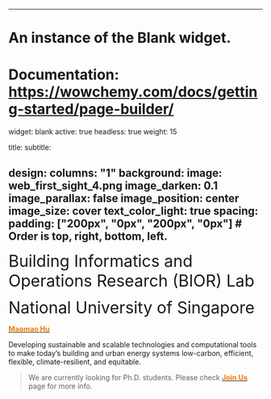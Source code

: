 
---
# An instance of the Blank widget.
# Documentation: https://wowchemy.com/docs/getting-started/page-builder/
widget: blank
active: true
headless: true
weight: 15

title: 
subtitle:

design:
  columns: "1"
  background:
    image: web_first_sight_4.png
    image_darken: 0.1
    image_parallax: false
    image_position: center
    image_size: cover
    text_color_light: true
  spacing:
    padding: ["200px", "0px", "200px", "0px"]   # Order is top, right, bottom, left.
---

<font size="6">Building Informatics and Operations Research (BIOR) Lab</font>

<font size="6">National University of Singapore</font>

[<span style="color:#EF7C00">**Maomao Hu**</span>](https://maomaohu.net/author/maomao-hu/)

Developing sustainable and scalable technologies and computational tools to make today’s building and urban energy systems low-carbon, efficient, flexible, climate-resilient, and equitable. 

>We are currently looking for Ph.D. students. Please check [<span style="color:#EF7C00">**Join Us**</span>](https://maomaohu.net/join/) page for more info.